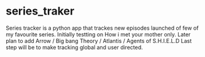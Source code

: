 series_traker
=============
Series tracker is a python app that trackes new episodes launched of few of my favourite series.
Initially testting on How i met your mother only.
Later plan to add Arrow / Big bang Theory / Atlantis / Agents of S.H.I.E.L.D
Last step will be to make tracking global and user directed.
